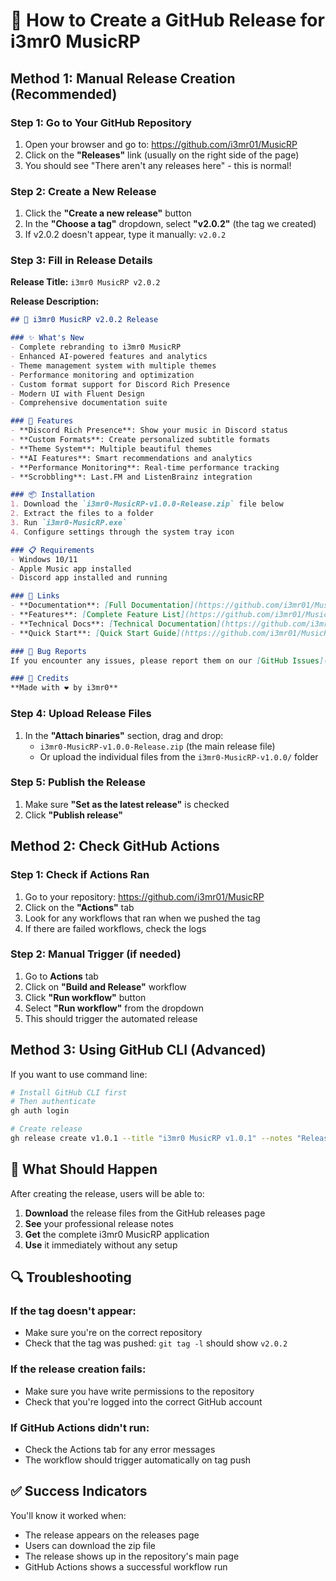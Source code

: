 # 🚀 How to Create a GitHub Release for i3mr0 MusicRP

## Method 1: Manual Release Creation (Recommended)

### Step 1: Go to Your GitHub Repository
1. Open your browser and go to: https://github.com/i3mr01/MusicRP
2. Click on the **"Releases"** link (usually on the right side of the page)
3. You should see "There aren't any releases here" - this is normal!

### Step 2: Create a New Release
1. Click the **"Create a new release"** button
2. In the **"Choose a tag"** dropdown, select **"v2.0.2"** (the tag we created)
3. If v2.0.2 doesn't appear, type it manually: `v2.0.2`

### Step 3: Fill in Release Details
**Release Title:** `i3mr0 MusicRP v2.0.2`

**Release Description:**
```markdown
## 🎉 i3mr0 MusicRP v2.0.2 Release

### ✨ What's New
- Complete rebranding to i3mr0 MusicRP
- Enhanced AI-powered features and analytics
- Theme management system with multiple themes
- Performance monitoring and optimization
- Custom format support for Discord Rich Presence
- Modern UI with Fluent Design
- Comprehensive documentation suite

### 🚀 Features
- **Discord Rich Presence**: Show your music in Discord status
- **Custom Formats**: Create personalized subtitle formats
- **Theme System**: Multiple beautiful themes
- **AI Features**: Smart recommendations and analytics
- **Performance Monitoring**: Real-time performance tracking
- **Scrobbling**: Last.FM and ListenBrainz integration

### 📦 Installation
1. Download the `i3mr0-MusicRP-v1.0.0-Release.zip` file below
2. Extract the files to a folder
3. Run `i3mr0-MusicRP.exe`
4. Configure settings through the system tray icon

### 📋 Requirements
- Windows 10/11
- Apple Music app installed
- Discord app installed and running

### 🔗 Links
- **Documentation**: [Full Documentation](https://github.com/i3mr01/MusicRP/wiki)
- **Features**: [Complete Feature List](https://github.com/i3mr01/MusicRP/blob/master/FEATURES.md)
- **Technical Docs**: [Technical Documentation](https://github.com/i3mr01/MusicRP/blob/master/TECHNICAL_DOCS.md)
- **Quick Start**: [Quick Start Guide](https://github.com/i3mr01/MusicRP/blob/master/QUICKSTART.md)

### 🐛 Bug Reports
If you encounter any issues, please report them on our [GitHub Issues](https://github.com/i3mr01/MusicRP/issues) page.

### 🙏 Credits
**Made with ❤️ by i3mr0**
```

### Step 4: Upload Release Files
1. In the **"Attach binaries"** section, drag and drop:
   - `i3mr0-MusicRP-v1.0.0-Release.zip` (the main release file)
   - Or upload the individual files from the `i3mr0-MusicRP-v1.0.0/` folder

### Step 5: Publish the Release
1. Make sure **"Set as the latest release"** is checked
2. Click **"Publish release"**

## Method 2: Check GitHub Actions

### Step 1: Check if Actions Ran
1. Go to your repository: https://github.com/i3mr01/MusicRP
2. Click on the **"Actions"** tab
3. Look for any workflows that ran when we pushed the tag
4. If there are failed workflows, check the logs

### Step 2: Manual Trigger (if needed)
1. Go to **Actions** tab
2. Click on **"Build and Release"** workflow
3. Click **"Run workflow"** button
4. Select **"Run workflow"** from the dropdown
5. This should trigger the automated release

## Method 3: Using GitHub CLI (Advanced)

If you want to use command line:

```bash
# Install GitHub CLI first
# Then authenticate
gh auth login

# Create release
gh release create v1.0.1 --title "i3mr0 MusicRP v1.0.1" --notes "Release notes here" i3mr0-MusicRP-v1.0.0-Release.zip
```

## 🎯 What Should Happen

After creating the release, users will be able to:
1. **Download** the release files from the GitHub releases page
2. **See** your professional release notes
3. **Get** the complete i3mr0 MusicRP application
4. **Use** it immediately without any setup

## 🔍 Troubleshooting

### If the tag doesn't appear:
- Make sure you're on the correct repository
- Check that the tag was pushed: `git tag -l` should show `v2.0.2`

### If the release creation fails:
- Make sure you have write permissions to the repository
- Check that you're logged into the correct GitHub account

### If GitHub Actions didn't run:
- Check the Actions tab for any error messages
- The workflow should trigger automatically on tag push

## ✅ Success Indicators

You'll know it worked when:
- The release appears on the releases page
- Users can download the zip file
- The release shows up in the repository's main page
- GitHub Actions shows a successful workflow run
